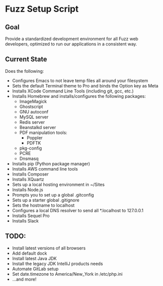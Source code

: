 Fuzz Setup Script
==================

## Goal

Provide a standardized development environment for all Fuzz web developers, optimized to run our applications in a consistent way.

## Current State

Does the following:

- Configures Emacs to not leave temp files all around your filesystem
- Sets the default Terminal theme to Pro and binds the Option key as Meta
- Installs XCode Command Line Tools (including git, gcc, etc.)
- Installs Homebrew and installs/configures the following packages:
  - ImageMagick
  - Ghostscript
  - GNU autoconf
  - MySQL server
  - Redis server
  - Beanstalkd server
  - PDF manipulation tools:
    - Poppler
    - PDFTK
  - pkg-config
  - PCRE
  - Dnsmasq
- Installs pip (Python package manager)
- Installs AWS command line tools
- Installs Composer
- Installs XQuartz
- Sets up a local hosting environment in ~/Sites
- Installs Node.js
- Prompts you to set up a global .gitconfig
- Sets up a starter global .gitignore
- Sets the hostname to localhost
- Configures a local DNS resolver to send all *.localhost to 127.0.0.1
- Installs Sequel Pro
- Installs Slack


## TODO:
- Install latest versions of all browsers
- Add default dock
- Install latest Java JDK
- Install the legacy JDK IntelliJ products needs
- Automate GitLab setup
- Set date.timezone to America/New_York in /etc/php.ini
- …and more!
